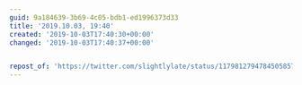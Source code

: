 ```yaml
---
guid: 9a184639-3b69-4c05-bdb1-ed1996373d33
title: '2019.10.03, 19:40'
created: '2019-10-03T17:40:30+00:00'
changed: '2019-10-03T17:40:37+00:00'


repost_of: 'https://twitter.com/slightlylate/status/1179812794784505857?s=20'
---
```



